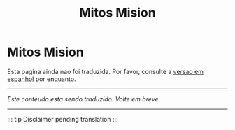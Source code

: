 ﻿---
title: Mitos Mision
---

<!-- TODO: translation missing -->

# Mitos Mision

Esta pagina ainda nao foi traduzida. Por favor, consulte a [versao em espanhol](/es/mitos-mision) por enquanto.

---

*Este conteudo esta sendo traduzido. Volte em breve.*

---

::: tip
Disclaimer pending translation
:::
